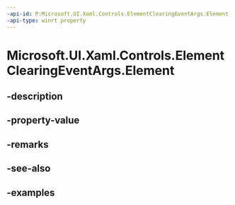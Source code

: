 ```yaml
---
-api-id: P:Microsoft.UI.Xaml.Controls.ElementClearingEventArgs.Element
-api-type: winrt property
---
```


<!-- Property syntax.
public UIElement Element { get; }
-->

# Microsoft.UI.Xaml.Controls.ElementClearingEventArgs.Element

## -description

## -property-value

## -remarks

## -see-also

## -examples

